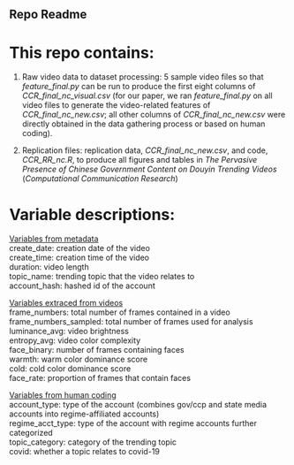 ## Repo Readme

# This repo contains:

1) Raw video data to dataset processing: 5 sample video files so that *feature_final.py* can be run to produce the first eight columns of *CCR_final_nc_visual.csv* (for our paper, we ran *feature_final.py* on all video files to generate the video-related features of *CCR_final_nc_new.csv*; all other columns of *CCR_final_nc_new.csv* were directly obtained in the data gathering process or based on human coding).

2) Replication files: replication data, *CCR_final_nc_new.csv*, and code, *CCR_RR_nc.R*, to produce all figures and tables in *The Pervasive Presence of Chinese Government Content on Douyin Trending Videos* (*Computational Communication Research*)

# Variable descriptions:
<ins>Variables from metadata</ins>
<br />create_date: creation date of the video
<br />create_time: creation time of the video
<br />duration: video length
<br />topic_name: trending topic that the video relates to
<br />account_hash: hashed id of the account

<ins>Variables extraced from videos</ins>
<br />frame_numbers: total number of frames contained in a video
<br />frame_numbers_sampled: total number of frames used for analysis
<br />luminance_avg: video brightness
<br />entropy_avg: video color complexity
<br />face_binary: number of frames containing faces
<br />warmth: warm color dominance score
<br />cold: cold color dominance score
<br />face_rate: proportion of frames that contain faces

<ins>Variables from human coding</ins>
<br />account_type: type of the account (combines gov/ccp and state media accounts into regime-affiliated accounts)
<br />regime_acct_type: type of the account with regime accounts further categorized
<br />topic_category: category of the trending topic
<br />covid: whether a topic relates to covid-19


